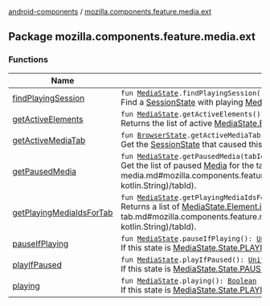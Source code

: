 [android-components](../index.md) / [mozilla.components.feature.media.ext](./index.md)

## Package mozilla.components.feature.media.ext

### Functions

| Name | Summary |
|---|---|
| [findPlayingSession](find-playing-session.md) | `fun `[`MediaState`](../mozilla.components.browser.state.state/-media-state/index.md)`.findPlayingSession(): `[`Pair`](https://kotlinlang.org/api/latest/jvm/stdlib/kotlin/-pair/index.html)`<`[`String`](https://kotlinlang.org/api/latest/jvm/stdlib/kotlin/-string/index.html)`, `[`List`](https://kotlinlang.org/api/latest/jvm/stdlib/kotlin.collections/-list/index.html)`<`[`Element`](../mozilla.components.browser.state.state/-media-state/-element/index.md)`>>?`<br>Find a [SessionState](../mozilla.components.browser.state.state/-session-state/index.md) with playing [Media](../mozilla.components.concept.engine.media/-media/index.md) and return this [Pair](https://kotlinlang.org/api/latest/jvm/stdlib/kotlin/-pair/index.html) or `null` if no such [SessionState](../mozilla.components.browser.state.state/-session-state/index.md) could be found. |
| [getActiveElements](get-active-elements.md) | `fun `[`MediaState`](../mozilla.components.browser.state.state/-media-state/index.md)`.getActiveElements(): `[`List`](https://kotlinlang.org/api/latest/jvm/stdlib/kotlin.collections/-list/index.html)`<`[`Element`](../mozilla.components.browser.state.state/-media-state/-element/index.md)`>`<br>Returns the list of active [MediaState.Element](../mozilla.components.browser.state.state/-media-state/-element/index.md)s. |
| [getActiveMediaTab](get-active-media-tab.md) | `fun `[`BrowserState`](../mozilla.components.browser.state.state/-browser-state/index.md)`.getActiveMediaTab(): `[`SessionState`](../mozilla.components.browser.state.state/-session-state/index.md)`?`<br>Get the [SessionState](../mozilla.components.browser.state.state/-session-state/index.md) that caused this [MediaState](../mozilla.components.browser.state.state/-media-state/index.md) (if any). |
| [getPausedMedia](get-paused-media.md) | `fun `[`MediaState`](../mozilla.components.browser.state.state/-media-state/index.md)`.getPausedMedia(tabId: `[`String`](https://kotlinlang.org/api/latest/jvm/stdlib/kotlin/-string/index.html)`?): `[`List`](https://kotlinlang.org/api/latest/jvm/stdlib/kotlin.collections/-list/index.html)`<`[`Element`](../mozilla.components.browser.state.state/-media-state/-element/index.md)`>`<br>Get the list of paused [Media](../mozilla.components.concept.engine.media/-media/index.md) for the tab with the provided [tabId](get-paused-media.md#mozilla.components.feature.media.ext$getPausedMedia(mozilla.components.browser.state.state.MediaState, kotlin.String)/tabId). |
| [getPlayingMediaIdsForTab](get-playing-media-ids-for-tab.md) | `fun `[`MediaState`](../mozilla.components.browser.state.state/-media-state/index.md)`.getPlayingMediaIdsForTab(tabId: `[`String`](https://kotlinlang.org/api/latest/jvm/stdlib/kotlin/-string/index.html)`?): `[`List`](https://kotlinlang.org/api/latest/jvm/stdlib/kotlin.collections/-list/index.html)`<`[`String`](https://kotlinlang.org/api/latest/jvm/stdlib/kotlin/-string/index.html)`>`<br>Returns a list of [MediaState.Element.id](../mozilla.components.browser.state.state/-media-state/-element/id.md) of playing media on the tab with the given [tabId](get-playing-media-ids-for-tab.md#mozilla.components.feature.media.ext$getPlayingMediaIdsForTab(mozilla.components.browser.state.state.MediaState, kotlin.String)/tabId). |
| [pauseIfPlaying](pause-if-playing.md) | `fun `[`MediaState`](../mozilla.components.browser.state.state/-media-state/index.md)`.pauseIfPlaying(): `[`Unit`](https://kotlinlang.org/api/latest/jvm/stdlib/kotlin/-unit/index.html)<br>If this state is [MediaState.State.PLAYING](../mozilla.components.browser.state.state/-media-state/-state/-p-l-a-y-i-n-g.md) then pause all playing [Media](../mozilla.components.concept.engine.media/-media/index.md). |
| [playIfPaused](play-if-paused.md) | `fun `[`MediaState`](../mozilla.components.browser.state.state/-media-state/index.md)`.playIfPaused(): `[`Unit`](https://kotlinlang.org/api/latest/jvm/stdlib/kotlin/-unit/index.html)<br>If this state is [MediaState.State.PAUSED](../mozilla.components.browser.state.state/-media-state/-state/-p-a-u-s-e-d.md) then resume playing all paused [Media](../mozilla.components.concept.engine.media/-media/index.md). |
| [playing](playing.md) | `fun `[`MediaState`](../mozilla.components.browser.state.state/-media-state/index.md)`.playing(): `[`Boolean`](https://kotlinlang.org/api/latest/jvm/stdlib/kotlin/-boolean/index.html)<br>If this state is [MediaState.State.PLAYING](../mozilla.components.browser.state.state/-media-state/-state/-p-l-a-y-i-n-g.md) then return true, else return false. |
